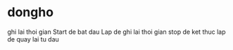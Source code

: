# dongho
ghi lai thoi gian
Start de bat dau
Lap de ghi lai thoi gian
stop de ket thuc
lap de quay lai tu dau
